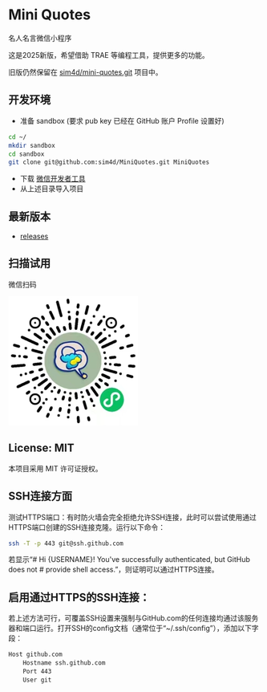 # Mini Quotes
名人名言微信小程序

这是2025新版，希望借助 TRAE 等编程工具，提供更多的功能。

旧版仍然保留在 [sim4d/mini-quotes.git](../../../mini-quotes) 项目中。

## 开发环境
- 准备 sandbox (要求 pub key 已经在 GitHub 账户 Profile 设置好)

```bash
cd ~/
mkdir sandbox
cd sandbox
git clone git@github.com:sim4d/MiniQuotes.git MiniQuotes
```

- 下载 [微信开发者工具](https://developers.weixin.qq.com/miniprogram/dev/devtools/download.html)
- 从上述目录导入项目

## 最新版本
- [releases](../../releases) 

## 扫描试用
微信扫码

![Mini Quotes](./MiniQuotes.jpg)

## License: MIT
本项目采用 MIT 许可证授权。

## SSH连接方面
​​测试HTTPS端口​​：有时防火墙会完全拒绝允许SSH连接，此时可以尝试使用通过HTTPS端口创建的SSH连接克隆。运行以下命令：

```bash
ssh -T -p 443 git@ssh.github.com
```

若显示“# Hi {USERNAME}! You've successfully authenticated, but GitHub does not # provide shell access.”，则证明可以通过HTTPS连接。

## ​​启用通过HTTPS的SSH连接​​：
若上述方法可行，可覆盖SSH设置来强制与GitHub.com的任何连接均通过该服务器和端口运行。打开SSH的config文档（通常位于“~/.ssh/config”），添加以下字段：

```bash
Host github.com
    Hostname ssh.github.com
    Port 443
    User git
```

